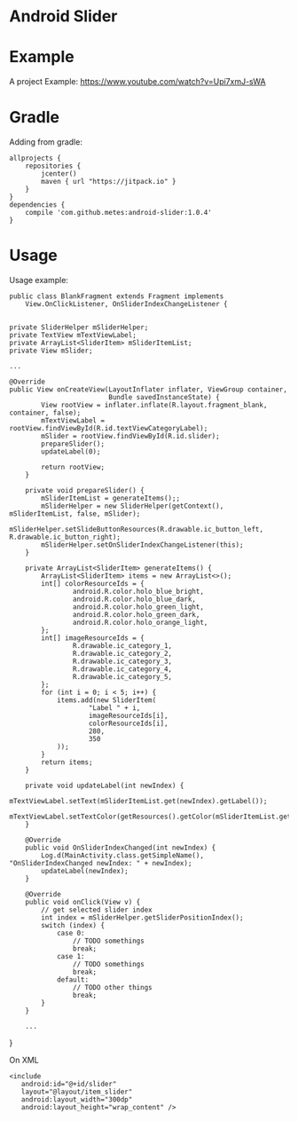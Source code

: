 # Android Slider

# Example
A project Example: https://www.youtube.com/watch?v=Upi7xmJ-sWA

# Gradle 
Adding from gradle:

    allprojects {
        repositories { 
            jcenter()
            maven { url "https://jitpack.io" }
        }
    }
    dependencies {
        compile 'com.github.metes:android-slider:1.0.4'
    }
    

# Usage
Usage example:


    public class BlankFragment extends Fragment implements
        View.OnClickListener, OnSliderIndexChangeListener {
        
        
    private SliderHelper mSliderHelper;
    private TextView mTextViewLabel;
    private ArrayList<SliderItem> mSliderItemList;
    private View mSlider;    
    
    ...

    @Override
    public View onCreateView(LayoutInflater inflater, ViewGroup container,
                             Bundle savedInstanceState) {
            View rootView = inflater.inflate(R.layout.fragment_blank, container, false);        
            mTextViewLabel = rootView.findViewById(R.id.textViewCategoryLabel);        
            mSlider = rootView.findViewById(R.id.slider);        
            prepareSlider();
            updateLabel(0);

            return rootView;
        }

        private void prepareSlider() {
            mSliderItemList = generateItems();;
            mSliderHelper = new SliderHelper(getContext(), mSliderItemList, false, mSlider);
            mSliderHelper.setSlideButtonResources(R.drawable.ic_button_left, R.drawable.ic_button_right);
            mSliderHelper.setOnSliderIndexChangeListener(this);        
        }

        private ArrayList<SliderItem> generateItems() {
            ArrayList<SliderItem> items = new ArrayList<>();
            int[] colorResourceIds = {
                    android.R.color.holo_blue_bright,
                    android.R.color.holo_blue_dark,
                    android.R.color.holo_green_light,
                    android.R.color.holo_green_dark,
                    android.R.color.holo_orange_light,
            };
            int[] imageResourceIds = {
                    R.drawable.ic_category_1,
                    R.drawable.ic_category_2,
                    R.drawable.ic_category_3,
                    R.drawable.ic_category_4,
                    R.drawable.ic_category_5,
            };
            for (int i = 0; i < 5; i++) {
                items.add(new SliderItem(
                        "Label " + i,
                        imageResourceIds[i],
                        colorResourceIds[i],
                        280,
                        350
                ));
            }
            return items;
        }

        private void updateLabel(int newIndex) {
            mTextViewLabel.setText(mSliderItemList.get(newIndex).getLabel());
            mTextViewLabel.setTextColor(getResources().getColor(mSliderItemList.get(newIndex).getColorID()));
        }

        @Override
        public void OnSliderIndexChanged(int newIndex) {
            Log.d(MainActivity.class.getSimpleName(), "OnSliderIndexChanged newIndex: " + newIndex);
            updateLabel(newIndex);
        }

        @Override
        public void onClick(View v) {
            // get selected slider index
            int index = mSliderHelper.getSliderPositionIndex();
            switch (index) {
                case 0:
                    // TODO somethings
                    break;
                case 1:
                    // TODO somethings
                    break;
                default:
                    // TODO other things
                    break;
            }
        }
        
        ...
   }
   

On XML

    <include
       android:id="@+id/slider"
       layout="@layout/item_slider"
       android:layout_width="300dp"
       android:layout_height="wrap_content" />
